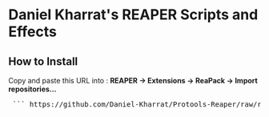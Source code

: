 # Daniel Kharrat's REAPER Scripts and Effects

## How to Install

Copy and paste this URL into :
**REAPER → Extensions → ReaPack → Import repositories…**

<pre> ``` https://github.com/Daniel-Kharrat/Protools-Reaper/raw/refs/heads/master/index.xml ``` </pre>
